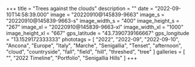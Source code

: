 +++
title = "Trees against the clouds"
description = ""
date = "2022-09-10T14:58:39.000"
image = "20220910@145839-9663"
image_s = "20220910@145839-9663-s"
image_width_s = "400"
image_height_s = "267"
image_xl = "20220910@145839-9663-xl"
image_width_xl = "1000"
image_height_xl = "667"
gps_latitude = "43.7390739166667"
gps_longitude = "13.1529172333333"
phototags = [ "2022", "2022-09", "2022-09-10", "Ancona", "Europe", "Italy", "Marche", "Senigallia", "Tenset", "afternoon", "cloud", "countryside", "fall", "field", "hill", "threshed", "tree" ]
galleries = [ "", "2022 Timeline", "Portfolio", "Senigallia Hills" ]
+++
